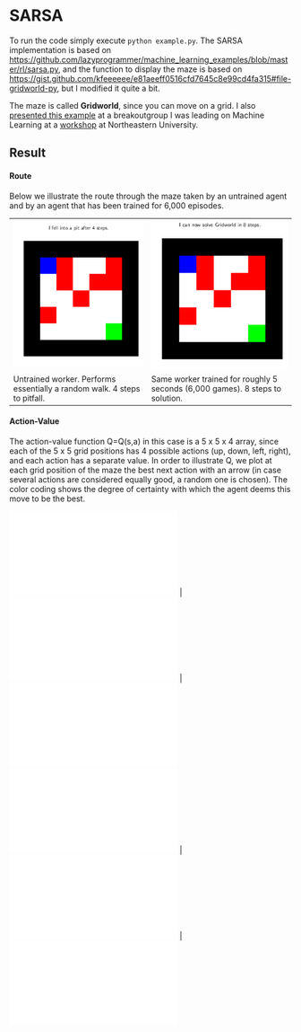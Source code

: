 # SARSA

To run the code simply execute `python example.py`. The SARSA implementation is based on <https://github.com/lazyprogrammer/machine_learning_examples/blob/master/rl/sarsa.py>, and the function to display the maze is based on <https://gist.github.com/kfeeeeee/e81aeeff0516cfd7645c8e99cd4fa315#file-gridworld-py>, but I modified it quite a bit. 

The maze is called **Gridworld**, since you can move on a grid. I also [presented this example](https://github.com/jimhalverson/string_data17/tree/master/reinforcement) at a breakoutgroup I was leading on Machine Learning at a [workshop](https://web.northeastern.edu/het/string_data/) at Northeastern University.

## Result
#### Route
Below we illustrate the route through the maze taken by an untrained agent and by an agent that has been trained for 6,000 episodes.

<table>
	<tr>
      <td align="center"><img src="./Untrained_worker.gif"></td><td align="center"><img src="./Trained_worker.gif"></td>
	</tr>
	<tr>
      <td>Untrained worker. Performs essentially a random walk. 4 steps to pitfall.</td><td>Same worker trained for roughly 5 seconds (6,000 games). 8 steps to solution.</td>
	</tr>
</table>

#### Action-Value
The action-value function Q=Q(s,a) in this case is a 5 x  5 x 4 array, since each of the 5 x 5 grid positions has 4 possible actions (up, down, left, right), and each action has a separate value. In order to illustrate Q, we plot at each grid position of the maze the best next action with an arrow (in case several actions are considered equally good, a random one is chosen). The color coding shows the degree of certainty with which the agent deems this move to be the best.

!["1 episode"](./0.pdf "1 episode.") | !["1000 episodes"](./1000.pdf "1000 episodes.") | !["2000 episodes"](./2000.pdf "2000 episodes.")
!["3000 episodes"](./3000.pdf "3000 episodes.") | !["4000 episodes"](./4000.pdf "4000 episodes.") | !["6000 episode"](./6000.pdf "6000 episodes.")



